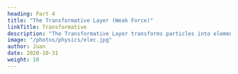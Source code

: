 ```yaml
---
heading: Part 4
title: "The Transformative Layer (Weak Force)"
linkTitle: Transformative
description: "The Transformative Layer transforms particles into elements"
image: "/photos/physics/elec.jpg"
author: Juan
date: 2020-10-31
weight: 10
---
```

